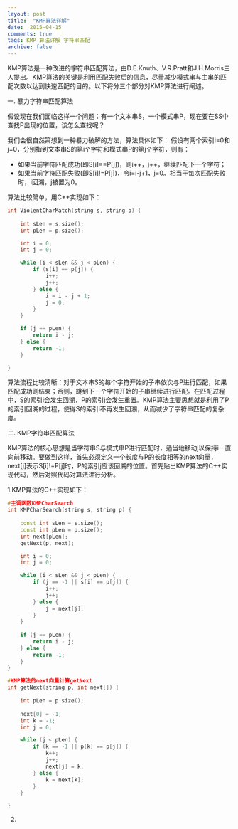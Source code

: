 ```yaml
---
layout: post
title:  "KMP算法详解"
date:  2015-04-15
comments: true
tags: KMP 算法详解 字符串匹配
archive: false
---
```



KMP算法是一种改进的字符串匹配算法，由D.E.Knuth、V.R.Pratt和J.H.Morris三人提出。KMP算法的关键是利用匹配失败后的信息，尽量减少模式串与主串的匹配次数以达到快速匹配的目的。以下将分三个部分对KMP算法进行阐述。

一. 暴力字符串匹配算法

假设现在我们面临这样一个问题：有一个文本串S，一个模式串P，现在要在SS中查找P出现的位置，该怎么查找呢？

我们会很自然第想到一种暴力破解的方法，算法具体如下：
假设有两个索引i=0和j=0，分别指到文本串S的第i个字符和模式串P的第j个字符，则有：

* 如果当前字符匹配成功(即S[i]==P[j])，则i++，j++，继续匹配下一个字符；
* 如果当前字符匹配失败(即S[i]!=P[j])，令i=i-j+1，j=0。相当于每次匹配失败时，i回溯，j被置为0。

算法比较简单，用C++实现如下：

```c++
int ViolentCharMatch(string s, string p) {
	
	int sLen = s.size();
	int pLen = p.size();

	int i = 0;
	int j = 0;

	while (i < sLen && j < pLen) {
		if (s[i] == p[j]) {
			i++;
			j++;
		} else {
			i = i - j + 1;
			j = 0;
		}
	}

	if (j == pLen) {
		return i - j;
	} else {
		return -1;
	}

}
```

算法流程比较清晰：对于文本串S的每个字符开始的子串依次与P进行匹配，如果匹配成功则结束；否则，跳到下一个字符开始的子串继续进行匹配。在匹配过程中，S的索引i会发生回溯，P的索引j会发生重置。KMP算法主要思想就是利用了P的索引回溯的过程，使得S的索引i不再发生回溯，从而减少了字符串匹配的复杂度。

二. KMP字符串匹配算法

KMP算法的核心思想是当字符串S与模式串P进行匹配时，适当地移动j以保持i一直向前移动。要做到这样，首先必须定义一个长度与P的长度相等的next向量，next[j]表示S[i]!=P[j]时，P的索引j应该回溯的位置。首先贴出KMP算法的C++实现代码，然后对照代码对算法进行分析。

1.KMP算法的C++实现如下：

```C++
#主调函数KMPCharSearch
int KMPCharSearch(string s, string p) {
	
	const int sLen = s.size();
	const int pLen = p.size();
	int next[pLen];
	getNext(p, next);

	int i = 0;
	int j = 0;

	while (i < sLen && j < pLen) {
		if (j == -1 || s[i] == p[j]) {
			i++;
			j++;
		} else {
			j = next[j];
		}
	}
	
	if (j == pLen) {
		return i - j;
	} else {
		return -1;
	}		
}
```

```C++
#KMP算法的next向量计算getNext
int getNext(string p, int next[]) {
	
	int pLen = p.size();
	
	next[0] = -1;
	int k = -1;
	int j = 0;

	while (j < pLen) {
		if (k == -1 || p[k] == p[j]) {
			k++;
			j++;
			next[j] = k;
		} else {
			k = next[k];
		}
	}

}

```

2.
